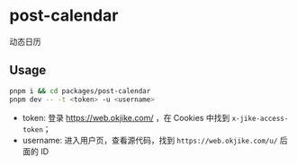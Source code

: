 # post-calendar

动态日历

## Usage

```bash
pnpm i && cd packages/post-calendar
pnpm dev -- -t <token> -u <username>
```

- token: 登录 https://web.okjike.com/ ，在 Cookies 中找到 `x-jike-access-token`；
- username: 进入用户页，查看源代码，找到 `https://web.okjike.com/u/` 后面的 ID
